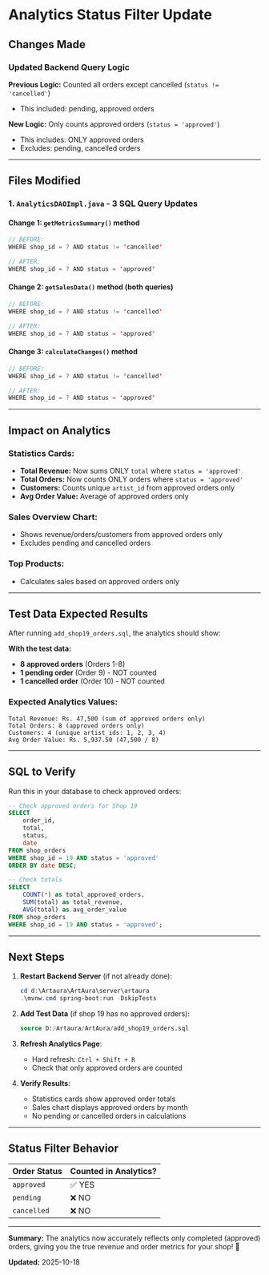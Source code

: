 # Analytics Status Filter Update

## Changes Made

### Updated Backend Query Logic

**Previous Logic:** Counted all orders except cancelled (`status != 'cancelled'`)
- This included: pending, approved orders

**New Logic:** Only counts approved orders (`status = 'approved'`)
- This includes: ONLY approved orders
- Excludes: pending, cancelled orders

---

## Files Modified

### 1. `AnalyticsDAOImpl.java` - 3 SQL Query Updates

#### Change 1: `getMetricsSummary()` method
```java
// BEFORE:
WHERE shop_id = ? AND status != 'cancelled'

// AFTER:
WHERE shop_id = ? AND status = 'approved'
```

#### Change 2: `getSalesData()` method (both queries)
```java
// BEFORE:
WHERE shop_id = ? AND status != 'cancelled'

// AFTER:
WHERE shop_id = ? AND status = 'approved'
```

#### Change 3: `calculateChanges()` method
```java
// BEFORE:
WHERE shop_id = ? AND status != 'cancelled'

// AFTER:
WHERE shop_id = ? AND status = 'approved'
```

---

## Impact on Analytics

### Statistics Cards:
- **Total Revenue:** Now sums ONLY `total` where `status = 'approved'`
- **Total Orders:** Now counts ONLY orders where `status = 'approved'`
- **Customers:** Counts unique `artist_id` from approved orders only
- **Avg Order Value:** Average of approved orders only

### Sales Overview Chart:
- Shows revenue/orders/customers from approved orders only
- Excludes pending and cancelled orders

### Top Products:
- Calculates sales based on approved orders only

---

## Test Data Expected Results

After running `add_shop19_orders.sql`, the analytics should show:

**With the test data:**
- **8 approved orders** (Orders 1-8)
- **1 pending order** (Order 9) - NOT counted
- **1 cancelled order** (Order 10) - NOT counted

### Expected Analytics Values:
```
Total Revenue: Rs. 47,500 (sum of approved orders only)
Total Orders: 8 (approved orders only)
Customers: 4 (unique artist_ids: 1, 2, 3, 4)
Avg Order Value: Rs. 5,937.50 (47,500 / 8)
```

---

## SQL to Verify

Run this in your database to check approved orders:

```sql
-- Check approved orders for Shop 19
SELECT 
    order_id,
    total,
    status,
    date
FROM shop_orders 
WHERE shop_id = 19 AND status = 'approved'
ORDER BY date DESC;

-- Check totals
SELECT 
    COUNT(*) as total_approved_orders,
    SUM(total) as total_revenue,
    AVG(total) as avg_order_value
FROM shop_orders 
WHERE shop_id = 19 AND status = 'approved';
```

---

## Next Steps

1. **Restart Backend Server** (if not already done):
   ```powershell
   cd d:\Artaura\ArtAura\server\artaura
   .\mvnw.cmd spring-boot:run -DskipTests
   ```

2. **Add Test Data** (if shop 19 has no approved orders):
   ```sql
   source D:/Artaura/ArtAura/add_shop19_orders.sql
   ```

3. **Refresh Analytics Page**:
   - Hard refresh: `Ctrl + Shift + R`
   - Check that only approved orders are counted

4. **Verify Results**:
   - Statistics cards show approved order totals
   - Sales chart displays approved orders by month
   - No pending or cancelled orders in calculations

---

## Status Filter Behavior

| Order Status | Counted in Analytics? |
|--------------|----------------------|
| `approved`   | ✅ YES               |
| `pending`    | ❌ NO                |
| `cancelled`  | ❌ NO                |

---

**Summary:** The analytics now accurately reflects only completed (approved) orders, giving you the true revenue and order metrics for your shop! 🎉

**Updated:** 2025-10-18
